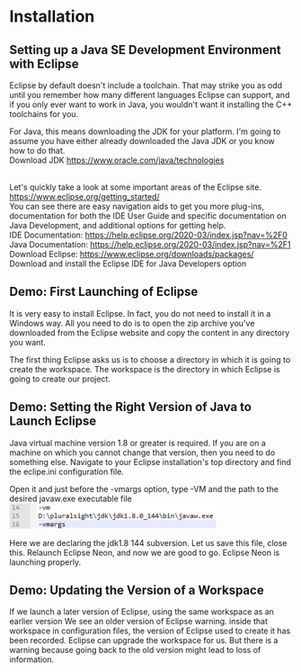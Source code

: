 # Installation

## Setting up a Java SE Development Environment with Eclipse

Eclipse by default doesn't include a toolchain. That may strike you as odd until you remember how many different languages Eclipse can support, and if you only ever want to work in Java, you wouldn't want it installing the C++ toolchains for you.

For Java, this means downloading the JDK for your platform. I'm going to assume you have either already downloaded the Java JDK or you know how to do that.<br/>
Download JDK    https://www.oracle.com/java/technologies
<br/><br/>

Let's quickly take a look at some important areas of the Eclipse site.<br/>
https://www.eclipse.org/getting_started/
<br/>
You can see there are easy navigation aids to get you more plug-ins, documentation for both the IDE User Guide and specific documentation on Java Development, and additional options for getting help.
<br/>
IDE Documentation:    https://help.eclipse.org/2020-03/index.jsp?nav=%2F0
<br/>
Java Documentation:    https://help.eclipse.org/2020-03/index.jsp?nav=%2F1
<br/>
Download Eclipse: https://www.eclipse.org/downloads/packages/
<br/>
Download and install the Eclipse IDE for Java Developers option

## Demo: First Launching of Eclipse

It is very easy to install Eclipse. In fact, you do not need to install it in a Windows way.
All you need to do is to open the zip archive you've downloaded from the Eclipse website and copy the content in any directory you want.

The first thing Eclipse asks us is to choose a directory in which it is going to create the workspace.
The workspace is the directory in which Eclipse is going to create our project.

## Demo: Setting the Right Version of Java to Launch Eclipse

Java virtual machine version 1.8 or greater is required.
If you are on a machine on which you cannot change that version, then you need to do something else. Navigate to your Eclipse installation's top directory and find the eclipe.ini configuration file.

Open it and just before the -vmargs option, type
-VM
and the path to the desired javaw.exe executable file
![javaw file path](https://raw.githubusercontent.com/LiamJCates/Programming-Notes/master/Programming%20Tools/IDEs/Eclipse/Images/configuration.png)

Here we are declaring the jdk1.8 144 subversion. Let us save this file, close this. Relaunch Eclipse Neon, and now we are good to go. Eclipse Neon is launching properly.

## Demo: Updating the Version of a Workspace

If we launch a later version of Eclipse, using the same workspace as an earlier version
We see an older version of Eclipse warning.
inside that workspace in configuration files, the version of Eclipse used to create it has been recorded.
Eclipse can upgrade the workspace for us.
But there is a warning because going back to the old version might lead to loss of information.
